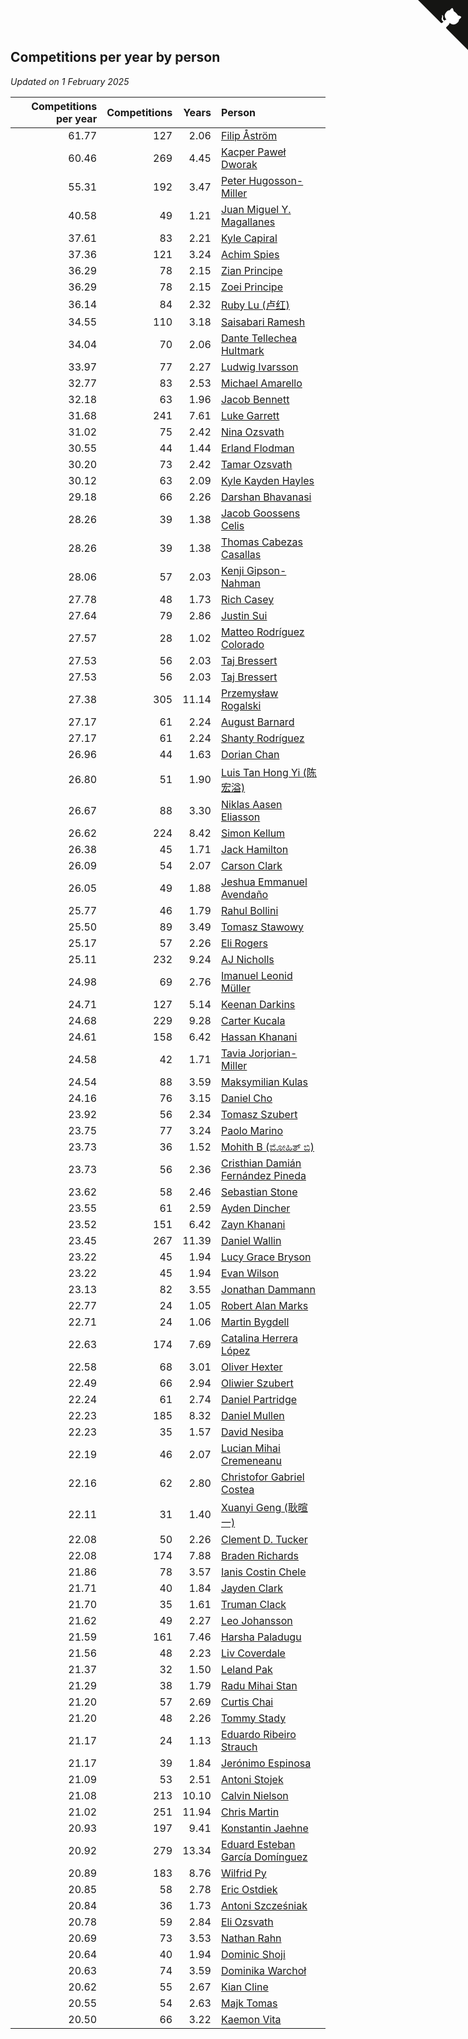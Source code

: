 ## Competitions per year by person

*Updated on  1 February 2025*

| Competitions per year | Competitions | Years | Person |
| ---: | ---: | ---: | :--- |
| 61.77 | 127 | 2.06 | [Filip Åström](https://www.worldcubeassociation.org/persons/2023ASTR01) |
| 60.46 | 269 | 4.45 | [Kacper Paweł Dworak](https://www.worldcubeassociation.org/persons/2020DWOR01) |
| 55.31 | 192 | 3.47 | [Peter Hugosson-Miller](https://www.worldcubeassociation.org/persons/2021HUGO01) |
| 40.58 | 49 | 1.21 | [Juan Miguel Y. Magallanes](https://www.worldcubeassociation.org/persons/2023MAGA09) |
| 37.61 | 83 | 2.21 | [Kyle Capiral](https://www.worldcubeassociation.org/persons/2022CAPI02) |
| 37.36 | 121 | 3.24 | [Achim Spies](https://www.worldcubeassociation.org/persons/2021SPIE01) |
| 36.29 | 78 | 2.15 | [Zian Principe](https://www.worldcubeassociation.org/persons/2022PRIN08) |
| 36.29 | 78 | 2.15 | [Zoei Principe](https://www.worldcubeassociation.org/persons/2022PRIN09) |
| 36.14 | 84 | 2.32 | [Ruby Lu (卢红)](https://www.worldcubeassociation.org/persons/2022LURU01) |
| 34.55 | 110 | 3.18 | [Saisabari Ramesh](https://www.worldcubeassociation.org/persons/2021RAME01) |
| 34.04 | 70 | 2.06 | [Dante Tellechea Hultmark](https://www.worldcubeassociation.org/persons/2023HULT01) |
| 33.97 | 77 | 2.27 | [Ludwig Ivarsson](https://www.worldcubeassociation.org/persons/2022IVAR01) |
| 32.77 | 83 | 2.53 | [Michael Amarello](https://www.worldcubeassociation.org/persons/2022AMAR09) |
| 32.18 | 63 | 1.96 | [Jacob Bennett](https://www.worldcubeassociation.org/persons/2023BENN04) |
| 31.68 | 241 | 7.61 | [Luke Garrett](https://www.worldcubeassociation.org/persons/2017GARR05) |
| 31.02 | 75 | 2.42 | [Nina Ozsvath](https://www.worldcubeassociation.org/persons/2022OZSV03) |
| 30.55 | 44 | 1.44 | [Erland Flodman](https://www.worldcubeassociation.org/persons/2023FLOD01) |
| 30.20 | 73 | 2.42 | [Tamar Ozsvath](https://www.worldcubeassociation.org/persons/2022OZSV04) |
| 30.12 | 63 | 2.09 | [Kyle Kayden Hayles](https://www.worldcubeassociation.org/persons/2022HAYL02) |
| 29.18 | 66 | 2.26 | [Darshan Bhavanasi](https://www.worldcubeassociation.org/persons/2022BHAV01) |
| 28.26 | 39 | 1.38 | [Jacob Goossens Celis](https://www.worldcubeassociation.org/persons/2023CELI06) |
| 28.26 | 39 | 1.38 | [Thomas Cabezas Casallas](https://www.worldcubeassociation.org/persons/2023CASA08) |
| 28.06 | 57 | 2.03 | [Kenji Gipson-Nahman](https://www.worldcubeassociation.org/persons/2023GIPS01) |
| 27.78 | 48 | 1.73 | [Rich Casey](https://www.worldcubeassociation.org/persons/2023CASE06) |
| 27.64 | 79 | 2.86 | [Justin Sui](https://www.worldcubeassociation.org/persons/2022SUIJ01) |
| 27.57 | 28 | 1.02 | [Matteo Rodríguez Colorado](https://www.worldcubeassociation.org/persons/2024COLO04) |
| 27.53 | 56 | 2.03 | [Taj Bressert](https://www.worldcubeassociation.org/persons/2023BRES01) |
| 27.53 | 56 | 2.03 | [Taj Bressert](https://www.worldcubeassociation.org/persons/2023BRES01) |
| 27.38 | 305 | 11.14 | [Przemysław Rogalski](https://www.worldcubeassociation.org/persons/2013ROGA02) |
| 27.17 | 61 | 2.24 | [August Barnard](https://www.worldcubeassociation.org/persons/2022BARN21) |
| 27.17 | 61 | 2.24 | [Shanty Rodríguez](https://www.worldcubeassociation.org/persons/2022CUBI01) |
| 26.96 | 44 | 1.63 | [Dorian Chan](https://www.worldcubeassociation.org/persons/2023DORI01) |
| 26.80 | 51 | 1.90 | [Luis Tan Hong Yi (陈宏溢)](https://www.worldcubeassociation.org/persons/2023YILU01) |
| 26.67 | 88 | 3.30 | [Niklas Aasen Eliasson](https://www.worldcubeassociation.org/persons/2021ELIA01) |
| 26.62 | 224 | 8.42 | [Simon Kellum](https://www.worldcubeassociation.org/persons/2016KELL12) |
| 26.38 | 45 | 1.71 | [Jack Hamilton](https://www.worldcubeassociation.org/persons/2023HAMI08) |
| 26.09 | 54 | 2.07 | [Carson Clark](https://www.worldcubeassociation.org/persons/2023CLAR02) |
| 26.05 | 49 | 1.88 | [Jeshua Emmanuel Avendaño](https://www.worldcubeassociation.org/persons/2023AVEN01) |
| 25.77 | 46 | 1.79 | [Rahul Bollini](https://www.worldcubeassociation.org/persons/2023BOLL01) |
| 25.50 | 89 | 3.49 | [Tomasz Stawowy](https://www.worldcubeassociation.org/persons/2021STAW01) |
| 25.17 | 57 | 2.26 | [Eli Rogers](https://www.worldcubeassociation.org/persons/2022ROGE05) |
| 25.11 | 232 | 9.24 | [AJ Nicholls](https://www.worldcubeassociation.org/persons/2015NICH04) |
| 24.98 | 69 | 2.76 | [Imanuel Leonid Müller](https://www.worldcubeassociation.org/persons/2022MULL02) |
| 24.71 | 127 | 5.14 | [Keenan Darkins](https://www.worldcubeassociation.org/persons/2019DARK02) |
| 24.68 | 229 | 9.28 | [Carter Kucala](https://www.worldcubeassociation.org/persons/2015KUCA01) |
| 24.61 | 158 | 6.42 | [Hassan Khanani](https://www.worldcubeassociation.org/persons/2018KHAN26) |
| 24.58 | 42 | 1.71 | [Tavia Jorjorian-Miller](https://www.worldcubeassociation.org/persons/2023JORJ01) |
| 24.54 | 88 | 3.59 | [Maksymilian Kulas](https://www.worldcubeassociation.org/persons/2021KULA02) |
| 24.16 | 76 | 3.15 | [Daniel Cho](https://www.worldcubeassociation.org/persons/2021CHOD01) |
| 23.92 | 56 | 2.34 | [Tomasz Szubert](https://www.worldcubeassociation.org/persons/2022SZUB02) |
| 23.75 | 77 | 3.24 | [Paolo Marino](https://www.worldcubeassociation.org/persons/2021MARI04) |
| 23.73 | 36 | 1.52 | [Mohith B (ಮೋಹಿತ್ ಬಿ)](https://www.worldcubeassociation.org/persons/2023BMOH01) |
| 23.73 | 56 | 2.36 | [Cristhian Damián Fernández Pineda](https://www.worldcubeassociation.org/persons/2022PINE05) |
| 23.62 | 58 | 2.46 | [Sebastian Stone](https://www.worldcubeassociation.org/persons/2022STON09) |
| 23.55 | 61 | 2.59 | [Ayden Dincher](https://www.worldcubeassociation.org/persons/2022DINC01) |
| 23.52 | 151 | 6.42 | [Zayn Khanani](https://www.worldcubeassociation.org/persons/2018KHAN28) |
| 23.45 | 267 | 11.39 | [Daniel Wallin](https://www.worldcubeassociation.org/persons/2013WALL03) |
| 23.22 | 45 | 1.94 | [Lucy Grace Bryson](https://www.worldcubeassociation.org/persons/2023BRYS01) |
| 23.22 | 45 | 1.94 | [Evan Wilson](https://www.worldcubeassociation.org/persons/2023WILS11) |
| 23.13 | 82 | 3.55 | [Jonathan Dammann](https://www.worldcubeassociation.org/persons/2021DAMM01) |
| 22.77 | 24 | 1.05 | [Robert Alan Marks](https://www.worldcubeassociation.org/persons/2024MARK03) |
| 22.71 | 24 | 1.06 | [Martin Bygdell](https://www.worldcubeassociation.org/persons/2024BYGD01) |
| 22.63 | 174 | 7.69 | [Catalina Herrera López](https://www.worldcubeassociation.org/persons/2017LOPE31) |
| 22.58 | 68 | 3.01 | [Oliver Hexter](https://www.worldcubeassociation.org/persons/2022HEXT01) |
| 22.49 | 66 | 2.94 | [Oliwier Szubert](https://www.worldcubeassociation.org/persons/2022SZUB01) |
| 22.24 | 61 | 2.74 | [Daniel Partridge](https://www.worldcubeassociation.org/persons/2022PART02) |
| 22.23 | 185 | 8.32 | [Daniel Mullen](https://www.worldcubeassociation.org/persons/2016MULL04) |
| 22.23 | 35 | 1.57 | [David Nesiba](https://www.worldcubeassociation.org/persons/2023NESI01) |
| 22.19 | 46 | 2.07 | [Lucian Mihai Cremeneanu](https://www.worldcubeassociation.org/persons/2023CREM01) |
| 22.16 | 62 | 2.80 | [Christofor Gabriel Costea](https://www.worldcubeassociation.org/persons/2022COST03) |
| 22.11 | 31 | 1.40 | [Xuanyi Geng (耿暄一)](https://www.worldcubeassociation.org/persons/2023GENG02) |
| 22.08 | 50 | 2.26 | [Clement D. Tucker](https://www.worldcubeassociation.org/persons/2022TUCK09) |
| 22.08 | 174 | 7.88 | [Braden Richards](https://www.worldcubeassociation.org/persons/2017RICH02) |
| 21.86 | 78 | 3.57 | [Ianis Costin Chele](https://www.worldcubeassociation.org/persons/2021CHEL01) |
| 21.71 | 40 | 1.84 | [Jayden Clark](https://www.worldcubeassociation.org/persons/2023CLAR13) |
| 21.70 | 35 | 1.61 | [Truman Clack](https://www.worldcubeassociation.org/persons/2023CLAC02) |
| 21.62 | 49 | 2.27 | [Leo Johansson](https://www.worldcubeassociation.org/persons/2022JOHA08) |
| 21.59 | 161 | 7.46 | [Harsha Paladugu](https://www.worldcubeassociation.org/persons/2017PALA08) |
| 21.56 | 48 | 2.23 | [Liv Coverdale](https://www.worldcubeassociation.org/persons/2022COVE02) |
| 21.37 | 32 | 1.50 | [Leland Pak](https://www.worldcubeassociation.org/persons/2023PAKL02) |
| 21.29 | 38 | 1.79 | [Radu Mihai Stan](https://www.worldcubeassociation.org/persons/2023STAN09) |
| 21.20 | 57 | 2.69 | [Curtis Chai](https://www.worldcubeassociation.org/persons/2022CHAI02) |
| 21.20 | 48 | 2.26 | [Tommy Stady](https://www.worldcubeassociation.org/persons/2022STAD01) |
| 21.17 | 24 | 1.13 | [Eduardo Ribeiro Strauch](https://www.worldcubeassociation.org/persons/2023STRA33) |
| 21.17 | 39 | 1.84 | [Jerónimo Espinosa](https://www.worldcubeassociation.org/persons/2023ESPI07) |
| 21.09 | 53 | 2.51 | [Antoni Stojek](https://www.worldcubeassociation.org/persons/2022STOJ03) |
| 21.08 | 213 | 10.10 | [Calvin Nielson](https://www.worldcubeassociation.org/persons/2014NIEL03) |
| 21.02 | 251 | 11.94 | [Chris Martin](https://www.worldcubeassociation.org/persons/2013MART03) |
| 20.93 | 197 | 9.41 | [Konstantin Jaehne](https://www.worldcubeassociation.org/persons/2015JAEH01) |
| 20.92 | 279 | 13.34 | [Eduard Esteban García Domínguez](https://www.worldcubeassociation.org/persons/2011EDUA01) |
| 20.89 | 183 | 8.76 | [Wilfrid Py](https://www.worldcubeassociation.org/persons/2016PYWI01) |
| 20.85 | 58 | 2.78 | [Eric Ostdiek](https://www.worldcubeassociation.org/persons/2022OSTD01) |
| 20.84 | 36 | 1.73 | [Antoni Szcześniak](https://www.worldcubeassociation.org/persons/2023SZCZ04) |
| 20.78 | 59 | 2.84 | [Eli Ozsvath](https://www.worldcubeassociation.org/persons/2022OZSV01) |
| 20.69 | 73 | 3.53 | [Nathan Rahn](https://www.worldcubeassociation.org/persons/2021RAHN01) |
| 20.64 | 40 | 1.94 | [Dominic Shoji](https://www.worldcubeassociation.org/persons/2023SHOJ01) |
| 20.63 | 74 | 3.59 | [Dominika Warchoł](https://www.worldcubeassociation.org/persons/2021WARC01) |
| 20.62 | 55 | 2.67 | [Kian Cline](https://www.worldcubeassociation.org/persons/2022CLIN01) |
| 20.55 | 54 | 2.63 | [Majk Tomas](https://www.worldcubeassociation.org/persons/2022TOMA05) |
| 20.50 | 66 | 3.22 | [Kaemon Vita](https://www.worldcubeassociation.org/persons/2021VITA01) |


<a href="https://github.com/jonatanklosko/wca_statistics" class="github-corner" aria-label="View source on Github"><svg width="80" height="80" viewBox="0 0 250 250" style="fill:#151513; color:#fff; position: absolute; top: 0; border: 0; right: 0;" aria-hidden="true"><path d="M0,0 L115,115 L130,115 L142,142 L250,250 L250,0 Z"></path><path d="M128.3,109.0 C113.8,99.7 119.0,89.6 119.0,89.6 C122.0,82.7 120.5,78.6 120.5,78.6 C119.2,72.0 123.4,76.3 123.4,76.3 C127.3,80.9 125.5,87.3 125.5,87.3 C122.9,97.6 130.6,101.9 134.4,103.2" fill="currentColor" style="transform-origin: 130px 106px;" class="octo-arm"></path><path d="M115.0,115.0 C114.9,115.1 118.7,116.5 119.8,115.4 L133.7,101.6 C136.9,99.2 139.9,98.4 142.2,98.6 C133.8,88.0 127.5,74.4 143.8,58.0 C148.5,53.4 154.0,51.2 159.7,51.0 C160.3,49.4 163.2,43.6 171.4,40.1 C171.4,40.1 176.1,42.5 178.8,56.2 C183.1,58.6 187.2,61.8 190.9,65.4 C194.5,69.0 197.7,73.2 200.1,77.6 C213.8,80.2 216.3,84.9 216.3,84.9 C212.7,93.1 206.9,96.0 205.4,96.6 C205.1,102.4 203.0,107.8 198.3,112.5 C181.9,128.9 168.3,122.5 157.7,114.1 C157.9,116.9 156.7,120.9 152.7,124.9 L141.0,136.5 C139.8,137.7 141.6,141.9 141.8,141.8 Z" fill="currentColor" class="octo-body"></path></svg></a><style>.github-corner:hover .octo-arm{animation:octocat-wave 560ms ease-in-out}@keyframes octocat-wave{0%,100%{transform:rotate(0)}20%,60%{transform:rotate(-25deg)}40%,80%{transform:rotate(10deg)}}@media (max-width:500px){.github-corner:hover .octo-arm{animation:none}.github-corner .octo-arm{animation:octocat-wave 560ms ease-in-out}}</style>
